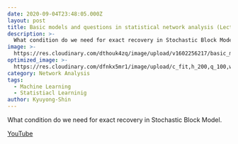 ```yaml
---
date: 2020-09-04T23:48:05.000Z
layout: post
title: Basic models and questions in statistical network analysis (Lecture 1)
description: >-
  What condition do we need for exact recovery in Stochastic Block Model.
image: >-
  https://res.cloudinary.com/dthouk4zq/image/upload/v1602256217/basic_model_and_question_beqj3m.png
optimized_image: >-
  https://res.cloudinary.com/dfnkx5mr1/image/upload/c_fit,h_200,q_100,w_380/v1602313137/post_img/iot-network-blog-min_ubnh6t.jpg
category: Network Analysis
tags:
  - Machine Learning
  - Statistiacl Learninig
author: Kyuyong-Shin
---
```

What condition do we need for exact recovery in Stochastic Block Model.

[YouTube](https://youtu.be/nb9VFeN78bk)